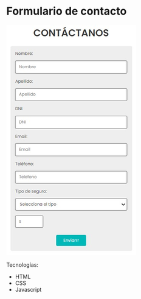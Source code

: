 # Formulario de contacto

![Formulario de contacto](formulario.jpeg "Formulario")

Tecnologías:

* HTML
* CSS
* Javascript
